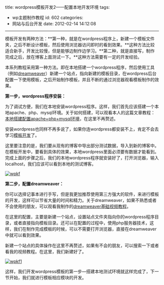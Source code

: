 title: wordpress模板开发2——配置本地开发环境
tags:
  - wp主题制作教程
id: 602
categories:
  - 网站与后台开发
date: 2012-02-14 14:12:08
---

模板开发有两种方法：**第一种，就是在wordpress程序上，新建一个模板文件夹，之后不断设计模板，然后使用浏览器访问即时的看到效果。**这种方法比较适合新手，开发比较慢，但是能够边制作边学习。**第二种，就是直接写，制作完成之后，放在博客上面测试一下。**这种方法需要有一定的开发经验。

本系列教程采用第一种方法。即在本地搭建一个wordpress程序，然后使用工具（例如[dreamweaver](http://www.qianxingzhem.com/post-620.html)）新建一个站点，指向新建的模板目录，在wordpress后台配置一下使用模板，之后开始制作模板，并且不断的通过浏览器观看模板制作的效果。

**第一步，wordpress程序安装：**

为了调试方便，我们在本地安装wordpress程序。这样，我们首先应该搭建一个本地apache、php、mysql环境。关于如何搭建，可以观看本人的这篇文章教程：[本地搭建配置apache+php+mysql环境](http://www.qianxingzhem.com/post-455.html)，在这里不再赘述。

安装wordpress也同样不再多说了，如果你连wordpress都安装不上，肯定不会去学习[模板开发](http://www.qianxingzhem.com/post-tag/wordpresstheme)了。

这里要注意的是，我们要从现有的博客中导出部分测试数据，导入到新的博客中。在模板开发中，要看到具体的效果，本地wordpress里面必须要有数据才能看到。完成上面的步骤之后，我们的本地wordpress程序就安装好了，打开浏览器，输入 localhost，我们应该可以看到本地的测试博客。

[![](http://qxzm-img.b0.upaiyun.com/blog/2012/02/wpkf.jpg "wpkf")](http://qxzm-img.b0.upaiyun.com/blog/2012/02/wpkf.jpg)

**第二步，配置dreamweaver：**

你可以选择记事本进行手写，但是我更加推荐使用第三方强大的软件，来进行模板的开发，这样可以节省大量的时间和精力。关于dreamweaver，如果不熟悉或者不会使用的朋友，可以观看我制作的[dreamweaver基础视频教程](http://www.qianxingzhem.com/post-620.html)。

在这里的配置，主要是新建一个站点，设置站点文件夹指向你的wordpress程序目录，或者直接指向模板目录。还可以在配置的过程中，使用php服务器技术，这样，我们在制作完成模板的时候，可以不需要打开浏览器，直接在dreamweaver中就可以看到效果。

新建一个站点的具体操作在这里不再赘述，如果有不会的朋友，可以搜索一下或者看我的视频教程。在这里，我们新建好了。

[![](http://qxzm-img.b0.upaiyun.com/blog/2012/02/wpkf1.jpg "wpkf1")](http://qxzm-img.b0.upaiyun.com/blog/2012/02/wpkf1.jpg)

这样，我们开发wordpress模板的第一步—搭建本地测试环境就这样完成了，下一节开始，我们就进行模板相应模块的开发。